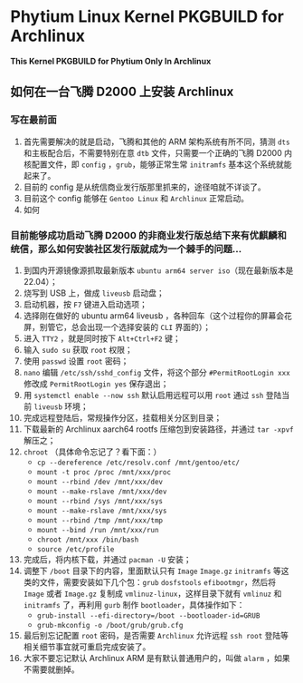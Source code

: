 # Phytium Linux Kernel PKGBUILD for Archlinux

**This Kernel PKGBUILD for Phytium Only In Archlinux**

## 如何在一台飞腾 D2000 上安装 Archlinux ##

### 写在最前面 ###

1. 首先需要解决的就是启动，飞腾和其他的 ARM 架构系统有所不同，猜测 `dts` 和主板配合后，不需要特别在意 `dtb` 文件，只需要一个正确的飞腾 D2000 内核配置文件，即 `config` ，`grub`，能够正常生常 `initramfs` 基本这个系统就能起来了。
2. 目前的 config 是从统信商业发行版那里抓来的，途径咱就不详谈了。
3. 目前这个 config 能够在 `Gentoo Linux` 和 `Archlinux` 正常启动。
4. 如何

### 目前能够成功启动飞腾 D2000 的非商业发行版总结下来有优麒麟和统信，那么如何安装社区发行版就成为一个棘手的问题... ###

1. 到国内开源镜像源抓取最新版本 `ubuntu arm64 server iso`（现在最新版本是 22.04）；
2. 烧写到 USB 上，做成 `liveusb` 启动盘；
3. 启动机器，按 `F7` 键进入启动选项；
4. 选择刚在做好的 ubuntu arm64 liveusb ，各种回车（这个过程你的屏幕会花屏，别管它，总会出现一个选择安装的 `CLI` 界面的）；
5. 进入 `TTY2` ，就是同时按下 `Alt+Ctrl+F2` 键；
6. 输入 `sudo su` 获取 `root` 权限；
7. 使用 `passwd` 设置 `root` 密码；
8. `nano` 编辑 `/etc/ssh/sshd_config` 文件，将这个部分 `#PermitRootLogin xxx` 修改成 `PermitRootLogin yes` 保存退出；
9. 用 `systemctl enable --now ssh` 默认启用远程可以用 `root` 通过 `ssh` 登陆当前 `liveusb` 环境；
10. 完成远程登陆后，常规操作分区，挂载相关分区到目录；
11. 下载最新的 Archlinux aarch64 rootfs 压缩包到安装路径，并通过 `tar -xpvf` 解压之；
12. `chroot` （具体命令忘记了？看下面：）
    - `cp --dereference /etc/resolv.conf /mnt/gentoo/etc/`
    - `mount -t proc /proc /mnt/xxx/proc`
    - `mount --rbind /dev /mnt/xxx/dev`
    - `mount --make-rslave /mnt/xxx/dev`
    - `mount --rbind /sys /mnt/xxx/sys`
    - `mount --make-rslave /mnt/xxx/sys`
    - `mount --rbind /tmp /mnt/xxx/tmp`
    - `mount --bind /run /mnt/xxx/run`
    - `chroot /mnt/xxx /bin/bash`
    - `source /etc/profile`
13. 完成后，将内核下载，并通过 `pacman -U` 安装；
14. 调整下 `/boot` 目录下的内容，里面默认只有 `Image` `Image.gz` `initramfs` 等这类的文件，需要安装如下几个包：`grub` `dosfstools` `efibootmgr`，然后将 `Image` 或者 `Image.gz` 复制成 `vmlinuz-linux`，这样目录下就有 `vmlinuz` 和 `initramfs` 了，再利用 `gurb` 制作 `bootloader`，具体操作如下：
    - `grub-install --efi-directory=/boot --bootloader-id=GRUB`
    - `grub-mkconfig -o /boot/grub/grub.cfg`
15. 最后别忘记配置 `root` 密码，是否需要 `Archlinux` 允许远程 `ssh root` 登陆等相关细节事宜就可重启完成安装了。
16. 大家不要忘记默认 Archlinux ARM 是有默认普通用户的，叫做 `alarm` ，如果不需要就删掉。

